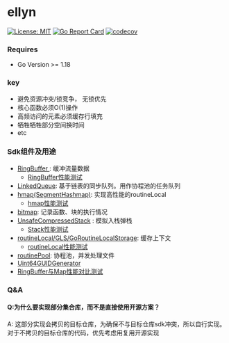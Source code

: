 # ellyn

[![License: MIT](https://img.shields.io/badge/License-MIT-yellow.svg)](https://opensource.org/licenses/MIT)
[![Go Report Card](https://goreportcard.com/badge/github.com/lvyahui8/ellyn)](https://goreportcard.com/report/github.com/lvyahui8/ellyn)
[![codecov](https://codecov.io/gh/lvyahui8/ellyn/graph/badge.svg?token=YBV3TH2HQU)](https://codecov.io/gh/lvyahui8/ellyn)


### Requires

- Go Version >= 1.18

### key

- 避免资源冲突/锁竞争， 无锁优先
- 核心函数必须O(1)操作
- 高频访问的元素必须缓存行填充
- 牺牲牺牲部分空间换时间
- etc

### Sdk组件及用途

- [RingBuffer ](./ellyn_common/collections/ringbuffer.go) : 缓冲流量数据
  - [RingBuffer性能测试](./ellyn_common/collections/ringbuffer.md)
- [LinkedQueue](./ellyn_common/collections/linked_queue.go): 基于链表的同步队列。用作协程池的任务队列
- [hmap(SegmentHashmap)](./ellyn_common/collections/hmap.go): 实现高性能的routineLocal
  - [hmap性能测试](./ellyn_common/collections/hmap.md)
- [bitmap](./ellyn_common/collections/bitmap.go): 记录函数、块的执行情况
- [UnsafeCompressedStack](./ellyn_common/collections/stack.go) : 模拟入栈弹栈
  - [Stack性能测试](./ellyn_common/collections/stack.md)
- [routineLocal/GLS/GoRoutineLocalStorage](./ellyn_common/goroutine/routine_local.go): 缓存上下文
  - [routineLocal性能测试](./ellyn_common/goroutine/routine_local_test.go)
- [routinePool](./ellyn_common/goroutine/routine_pool.go): 协程池，并发处理文件
- [Uint64GUIDGenerator](./ellyn_common/guid/guid.go)
- [RingBuffer与Map性能对比测试](./ellyn_common/collections/ring_buffer_vs_map.md)
### Q&A 

#### Q:为什么要实现部分集合库，而不是直接使用开源方案？

A: 这部分实现会拷贝的目标仓库，为确保不与目标仓库sdk冲突，所以自行实现。对于不拷贝的目标仓库的代码，优先考虑用复用开源实现
